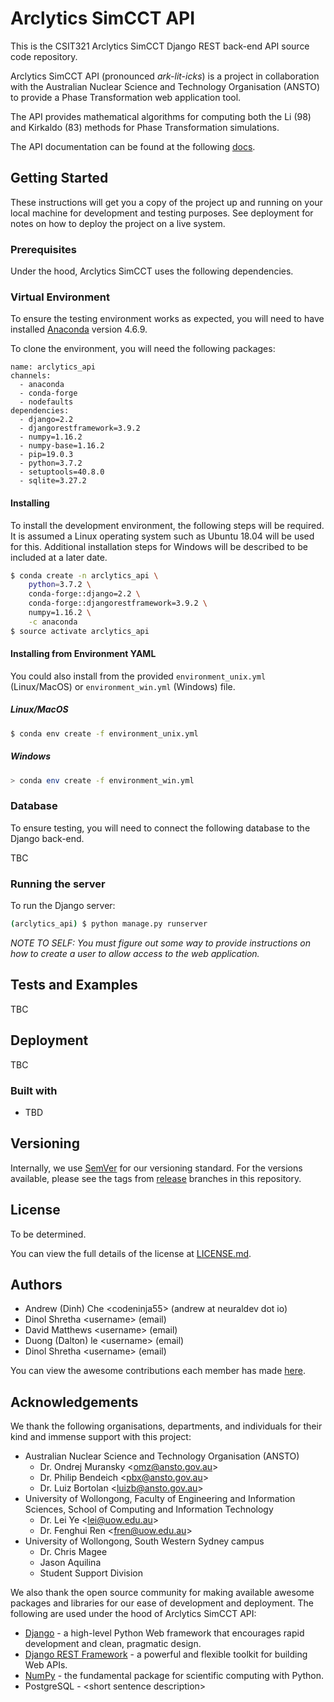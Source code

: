 # Arclytics SimCCT API

This is the CSIT321 Arclytics SimCCT Django REST back-end API source code repository. 

Arclytics SimCCT API (pronounced *ark-lit-icks*) is a project in collaboration with the Australian Nuclear Science and Technology Organisation (ANSTO) to provide a Phase Transformation web application tool. 

The API provides mathematical algorithms for computing both the Li (98) and Kirkaldo (83) methods for Phase Transformation simulations.

The API documentation can be found at the following [docs](https://bitbucket.org/neuraldev/arclytics_simcct_api/wiki/Home).

## Getting Started

These instructions will get you a copy of the project up and running on your local machine for development and testing purposes. See deployment for notes on how to deploy the project on a live system.

### Prerequisites

Under the hood, Arclytics SimCCT uses the following dependencies.

### Virtual Environment

To ensure the testing environment works as expected, you will need to have installed [Anaconda](https://www.anaconda.com/)
version 4.6.9. 

To clone the environment, you will need the following packages:

```
name: arclytics_api
channels:
  - anaconda
  - conda-forge
  - nodefaults
dependencies:
  - django=2.2
  - djangorestframework=3.9.2
  - numpy=1.16.2
  - numpy-base=1.16.2
  - pip=19.0.3
  - python=3.7.2
  - setuptools=40.8.0
  - sqlite=3.27.2
```

#### Installing

To install the development environment, the following steps will be required. It is assumed a Linux operating system such as Ubuntu 18.04 will be used for this. Additional installation steps for Windows will be described to be included at a later date. 

```bash
$ conda create -n arclytics_api \ 
	python=3.7.2 \
	conda-forge::django=2.2 \
	conda-forge::djangorestframework=3.9.2 \
	numpy=1.16.2 \
	-c anaconda
$ source activate arclytics_api
```

#### Installing from Environment YAML

You could also install from the provided `environment_unix.yml` (Linux/MacOS) or `environment_win.yml` (Windows) file.

##### Linux/MacOS

```bash
$ conda env create -f environment_unix.yml
```

##### Windows

```bash
> conda env create -f environment_win.yml
```

### Database

To ensure testing, you will need to connect the following database to the Django back-end.

TBC

### Running the server

To run the Django server:

```bash
(arclytics_api) $ python manage.py runserver
```

*NOTE TO SELF: You must figure out some way to provide instructions on how to create a user to allow access to the web application.*

## Tests and Examples

TBC

## Deployment

TBC

### Built with

* TBD

## Versioning

Internally, we use [SemVer](https://semver.org/) for our versioning standard. For the versions available, please see
the tags from [release](https://bitbucket.org/neuraldev/arclytics_simcct_api/branches/?branchtype=release) branches in this repository. 

## License

To be determined.

You can view the full details of the license at [LICENSE.md](<https://bitbucket.org/neuraldev/arclytics_simcct_api/src/master/README.md>). 

## Authors

* Andrew (Dinh) Che \<codeninja55\> (andrew at neuraldev dot io)
* Dinol Shretha \<username\> (email)
* David Matthews \<username\> (email)
* Duong (Dalton) le \<username\> (email)
* Dinol Shretha \<username\> (email)

You can view the awesome contributions each member has made [here](<https://bitbucket.org/neuraldev/arclytics_simcct_api/addon/bitbucket-graphs/graphs-repo-page#!graph=contributors&uuid=edfeb8b1-d219-47a9-a81c-9c3ccced56f8&type=c&group=weeks>).

## Acknowledgements

We thank the following organisations, departments, and individuals for their kind and immense support with this project:

- Australian Nuclear Science and Technology Organisation (ANSTO)
  - Dr. Ondrej Muransky \<omz@ansto.gov.au\>
  - Dr. Philip Bendeich \<pbx@ansto.gov.au\>
  - Dr. Luiz Bortolan \<luizb@ansto.gov.au\>
- University of Wollongong, Faculty of Engineering and Information Sciences, School of Computing and Information Technology
  - Dr. Lei Ye \<lei@uow.edu.au\> 
  - Dr. Fenghui Ren \<fren@uow.edu.au\>
- University of Wollongong, South Western Sydney campus
  - Dr. Chris Magee
  - Jason Aquilina
  - Student Support Division

We also thank the open source community for making available awesome packages and libraries for our ease of development and deployment. The following are used under the hood of Arclytics SimCCT API:

* [Django](https://www.djangoproject.com/) - a high-level Python Web framework that encourages rapid development and clean, pragmatic design.
* [Django REST Framework](https://www.django-rest-framework.org/) - a powerful and flexible toolkit for building Web APIs. 
* [NumPy](http://www.numpy.org/) - the fundamental package for scientific computing with Python.
* PostgreSQL - \<short sentence description\>